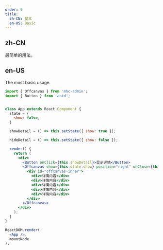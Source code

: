 ```yaml
---
order: 0
title:
  zh-CN: 基本
  en-US: Basic
---
```


## zh-CN

最简单的用法。

## en-US

The most basic usage.

````jsx
import { Offcanvas } from 'mhc-admin';
import { Button } from 'antd';


class App extends React.Component {
  state = {
    show: false,
  }

  showDetail = () => this.setState({ show: true });

  hideDetail = () => this.setState({ show: false });

  render() {
    return (
      <div>
        <Button onClick={this.showDetail}>显示详情</Button>
        <Offcanvas show={this.state.show} position="right" onClose={this.hideDetail} closeByMask>
          <div id="offcanvas-inner">
            <div>详情内容</div>
            <div>详情内容</div>
            <div>详情内容</div>
            <div>详情内容</div>
            <div>详情内容</div>
          </div>
        </Offcanvas>
      </div>
    );
  }
}

ReactDOM.render(
  <App />,
  mountNode
);
````
<style>
#offcanvas-inner {
  background: #f2f4f5;
  padding: 30px;
  font-size: 16px;
  height: 100%;
  width: 500px;
  text-align: center;
}
</style>
